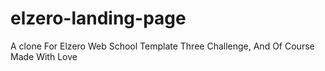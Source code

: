# elzero-landing-page
A clone For Elzero Web School Template Three Challenge, And Of Course Made With Love
